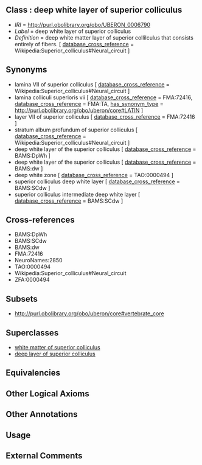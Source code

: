 
## Class : deep white layer of superior colliculus

 * *IRI* = http://purl.obolibrary.org/obo/UBERON_0006790
 * *Label* = deep white layer of superior colliculus
 * *Definition* = deep white matter layer of superior collilculus that consists entirely of fibers. [ [database_cross_reference](../../ef/oboInOwl#hasDbXref.md) = Wikipedia:Superior_colliculus#Neural_circuit ]

## Synonyms

 * lamina VII of superior colliculus [ [database_cross_reference](../../ef/oboInOwl#hasDbXref.md) = Wikipedia:Superior_colliculus#Neural_circuit ]
 * lamina colliculi superioris vii [ [database_cross_reference](../../ef/oboInOwl#hasDbXref.md) = FMA:72416, [database_cross_reference](../../ef/oboInOwl#hasDbXref.md) = FMA:TA, [has_synonym_type](../../pe/oboInOwl#hasSynonymType.md) = http://purl.obolibrary.org/obo/uberon/core#LATIN ]
 * layer VII of superior colliculus [ [database_cross_reference](../../ef/oboInOwl#hasDbXref.md) = FMA:72416 ]
 * stratum album profundum of superior colliculus [ [database_cross_reference](../../ef/oboInOwl#hasDbXref.md) = Wikipedia:Superior_colliculus#Neural_circuit ]
 * deep white layer of the superior colliculus [ [database_cross_reference](../../ef/oboInOwl#hasDbXref.md) = BAMS:DpWh ]
 * deep white layer of the superior colliculus [ [database_cross_reference](../../ef/oboInOwl#hasDbXref.md) = BAMS:dw ]
 * deep white zone [ [database_cross_reference](../../ef/oboInOwl#hasDbXref.md) = TAO:0000494 ]
 * superior colliculus deep white layer [ [database_cross_reference](../../ef/oboInOwl#hasDbXref.md) = BAMS:SCdw ]
 * superior colliculus intermediate deep white layer [ [database_cross_reference](../../ef/oboInOwl#hasDbXref.md) = BAMS:SCdw ]

## Cross-references

 * BAMS:DpWh
 * BAMS:SCdw
 * BAMS:dw
 * FMA:72416
 * NeuroNames:2850
 * TAO:0000494
 * Wikipedia:Superior_colliculus#Neural_circuit
 * ZFA:0000494

## Subsets

 * http://purl.obolibrary.org/obo/uberon/core#vertebrate_core

## Superclasses

 * [white matter of superior colliculus](../../UBERON/86/UBERON_0006786.md)
 * [deep layer of superior colliculus](../../UBERON/93/UBERON_0006793.md)

## Equivalencies


## Other Logical Axioms


## Other Annotations


## Usage


## External Comments

